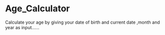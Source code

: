 # Age_Calculator
Calculate your age by giving your date of birth and current date ,month and year as input......
